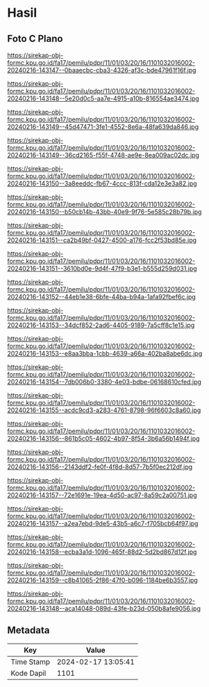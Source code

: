 # Hasil

## Foto C Plano

https://sirekap-obj-formc.kpu.go.id/fa17/pemilu/pdpr/11/01/03/20/16/1101032016002-20240216-143147--0baaecbc-cba3-4326-af3c-bde47961f16f.jpg

https://sirekap-obj-formc.kpu.go.id/fa17/pemilu/pdpr/11/01/03/20/16/1101032016002-20240216-143148--5e20d0c5-aa7e-4915-a10b-816554ae3474.jpg

https://sirekap-obj-formc.kpu.go.id/fa17/pemilu/pdpr/11/01/03/20/16/1101032016002-20240216-143149--45d47471-3fe1-4552-8e6a-48fa639da846.jpg

https://sirekap-obj-formc.kpu.go.id/fa17/pemilu/pdpr/11/01/03/20/16/1101032016002-20240216-143149--36cd2165-f55f-4748-ae9e-8ea009ac02dc.jpg

https://sirekap-obj-formc.kpu.go.id/fa17/pemilu/pdpr/11/01/03/20/16/1101032016002-20240216-143150--3a8eeddc-fb67-4ccc-813f-cda12e3e3a82.jpg

https://sirekap-obj-formc.kpu.go.id/fa17/pemilu/pdpr/11/01/03/20/16/1101032016002-20240216-143150--b50cb14b-43bb-40e9-9f76-5e585c28b79b.jpg

https://sirekap-obj-formc.kpu.go.id/fa17/pemilu/pdpr/11/01/03/20/16/1101032016002-20240216-143151--ca2b49bf-0427-4500-a176-fcc2f53bd85e.jpg

https://sirekap-obj-formc.kpu.go.id/fa17/pemilu/pdpr/11/01/03/20/16/1101032016002-20240216-143151--3610bd0e-9d4f-47f9-b3e1-b555d259d031.jpg

https://sirekap-obj-formc.kpu.go.id/fa17/pemilu/pdpr/11/01/03/20/16/1101032016002-20240216-143152--44eb1e38-6bfe-44ba-b94a-1afa92fbef6c.jpg

https://sirekap-obj-formc.kpu.go.id/fa17/pemilu/pdpr/11/01/03/20/16/1101032016002-20240216-143153--34dcf852-2ad6-4405-9189-7a5cff8c1e15.jpg

https://sirekap-obj-formc.kpu.go.id/fa17/pemilu/pdpr/11/01/03/20/16/1101032016002-20240216-143153--e8aa3bba-1cbb-4639-a66a-402ba8abe6dc.jpg

https://sirekap-obj-formc.kpu.go.id/fa17/pemilu/pdpr/11/01/03/20/16/1101032016002-20240216-143154--7db006b0-3380-4e03-bdbe-06168610cfed.jpg

https://sirekap-obj-formc.kpu.go.id/fa17/pemilu/pdpr/11/01/03/20/16/1101032016002-20240216-143155--acdc9cd3-a283-4761-8798-96f6603c8a60.jpg

https://sirekap-obj-formc.kpu.go.id/fa17/pemilu/pdpr/11/01/03/20/16/1101032016002-20240216-143156--861b5c05-4602-4b97-8f54-3b6a56b1494f.jpg

https://sirekap-obj-formc.kpu.go.id/fa17/pemilu/pdpr/11/01/03/20/16/1101032016002-20240216-143156--2143ddf2-fe0f-4f8d-8d57-7b5f0ec212df.jpg

https://sirekap-obj-formc.kpu.go.id/fa17/pemilu/pdpr/11/01/03/20/16/1101032016002-20240216-143157--72e1691e-19ea-4d50-ac97-8a59c2a00751.jpg

https://sirekap-obj-formc.kpu.go.id/fa17/pemilu/pdpr/11/01/03/20/16/1101032016002-20240216-143157--a2ea7ebd-9de5-43b5-a6c7-f705bcb64f97.jpg

https://sirekap-obj-formc.kpu.go.id/fa17/pemilu/pdpr/11/01/03/20/16/1101032016002-20240216-143158--ecba3a1d-1096-465f-88d2-5d2bd867d12f.jpg

https://sirekap-obj-formc.kpu.go.id/fa17/pemilu/pdpr/11/01/03/20/16/1101032016002-20240216-143159--c8b41065-2f86-47f0-b096-1184be6b3557.jpg

https://sirekap-obj-formc.kpu.go.id/fa17/pemilu/pdpr/11/01/03/20/16/1101032016002-20240216-143148--aca14048-089d-43fe-b23d-050b8afe9056.jpg


## Metadata

| Key        | Value               |
| ---------- | ------------------- |
| Time Stamp | 2024-02-17 13:05:41 |
| Kode Dapil | 1101                |



